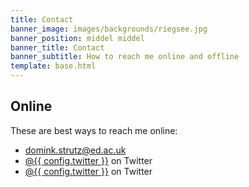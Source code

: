 ```yaml
---
title: Contact
banner_image: images/backgrounds/riegsee.jpg
banner_position: middel middel
banner_title: Contact
banner_subtitle: How to reach me online and offline
template: base.html
---
```


<section class="mb-5">

## Online

These are best ways to reach me online:

<ul class="fa-ul my-4">
  <li><i class="fa-li fa fa-envelope fa-fw" aria-hidden="true"></i>
  <a href="mailto:dominik.strutz@ed.ac.uk">domink.strutz@ed.ac.uk</a>
  </li>
  <li><i class="fa-li fab fa-twitter fa-fw" aria-hidden="true"></i>
  <a href="https://twitter.com/DominikStrutz">@{{ config.twitter }}</a> on Twitter
  </li>
   <li><i class="fa-li fab fa-github fa-fw" aria-hidden="true"></i>
  <a href="https://github.com/dominik-strutz">@{{ config.twitter }}</a> on Twitter
  </li> 
</ul>

</section>
